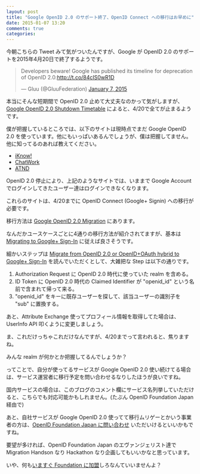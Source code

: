 ```yaml
---
layout: post
title: "Google OpenID 2.0 のサポート終了、OpenID Connect への移行はお早めに"
date: 2015-01-07 13:20
comments: true
categories:
---
```


今朝こちらの Tweet みて気がついたんですが、Google が OpenID 2.0 のサポートを2015年4月20日で終了するようです。

<blockquote class="twitter-tweet" lang="en">
	<p>Developers beware! Google has published its timeline for deprecation of OpenID 2.0:<a href="http://t.co/84cIS0wR1D">http://t.co/84cIS0wR1D</a></p>
	&mdash; Gluu (@GluuFederation)
	<a href="https://twitter.com/GluuFederation/status/552615928014577665">January 7, 2015</a>
</blockquote>
<script async src="//platform.twitter.com/widgets.js" charset="utf-8"></script>

本当にそんな短期間で OpenID 2.0 止めて大丈夫なのかって気がしますが、[Google OpenID 2.0 Shutdown Timetable](https://developers.google.com/accounts/docs/OpenID#shutdown-timetable) によると、4/20で全てが止まるようです。

僕が把握しているところでは、以下のサイトは現時点でまだ Google OpenID 2.0 を使っています。他にもいっぱいあるんでしょうが、僕は把握してません。他に知ってるのあれば教えてください。

* [iKnow!](http://iknow.jp)
* [ChatWork](http://chatwork.com)
* [ATND](http://atnd.org)

OpenID 2.0 停止により、上記のようなサイトでは、いままで Google Account でログインしてきたユーザー達はログインできなくなります。

これらのサイトは、4/20までに OpenID Connect (Google+ Signin) への移行が必要です。

<!--more-->

移行方法は [Google OpenID 2.0 Migration](https://developers.google.com/accounts/docs/OpenID) にあります。

なんだかユースケースごとに4通りの移行方法が紹介されてますが、基本は [Migrating to Google+ Sign-In](https://developers.google.com/accounts/docs/OpenID#update-to-plus) に従えば良さそうです。

細かいステップは [Migrate from OpenID 2.0 or OpenID+OAuth hybrid to Google+ Sign-In](https://developers.google.com/+/api/auth-migration#oid2) を読んでいただくとして、大雑把な Step は以下の通りです。

1. Authorization Request に OpenID 2.0 時代に使っていた realm を含める。
2. ID Token に OpenID 2.0 時代の Claimed Identifier が "openid_id" という名前で含まれて帰って来る。
3. "openid_id" をキーに既存ユーザーを探して、該当ユーザーの識別子を "sub" に置換する。

あと、Attribute Exchange 使ってプロフィール情報を取得してた場合は、UserInfo API 叩くように変更しましょう。

ま、これだけっちゃこれだけなんですが、4/20までって言われると、焦りますね。

みんな realm が何かとか把握してるんでしょうか？

ってことで、自分が使ってるサービスが Google OpenID 2.0 使い続けてる場合は、サービス運営者に移行予定を問い合わせるなりしたほうが良いですね。

国内サービスの場合は、このブログのコメント欄にサービス名列挙していただけると、こちらでも対応可能かもしれません。(たぶん OpenID Foundation Japan 経由で)

あと、自社サービスが Google OpenID 2.0 使ってて移行ムリゲーとかいう事業者の方は、[OpenID Foundation Japan に問い合わせ](http://openid.or.jp/inquiry/) いただいけるといいかもですね。

要望が多ければ、OpenID Foundation Japan のエヴァンジェリスト達で Migration Handson なり Hackathon なり企画してもいいかなと思っています。

いや、何も[いますぐ Foundation に加盟](http://openid.or.jp/about/index.html#op-about-joining)しろなんていいませんよ？